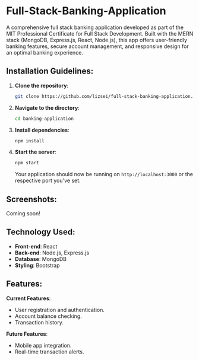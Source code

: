 # Full-Stack-Banking-Application
A comprehensive full stack banking application developed as part of the MIT Professional Certificate for Full Stack Development. Built with the MERN stack (MongoDB, Express.js, React, Node.js), this app offers user-friendly banking features, secure account management, and responsive design for an optimal banking experience.

## Installation Guidelines:

1. **Clone the repository**:
    ```bash
    git clone https://github.com/lizsei/full-stack-banking-application.git
    ```
   
2. **Navigate to the directory**:
    ```bash
    cd banking-application
    ```

3. **Install dependencies**:
    ```bash
    npm install
    ```

4. **Start the server**:
    ```bash
    npm start
    ```

   Your application should now be running on `http://localhost:3000` or the respective port you've set.

## Screenshots:
Coming soon!

## Technology Used:

- **Front-end**: React
- **Back-end**: Node.js, Express.js
- **Database**: MongoDB
- **Styling**: Bootstrap

## Features:

**Current Features**:

- User registration and authentication.
- Account balance checking.
- Transaction history.

  
**Future Features**:

- Mobile app integration.
- Real-time transaction alerts.

